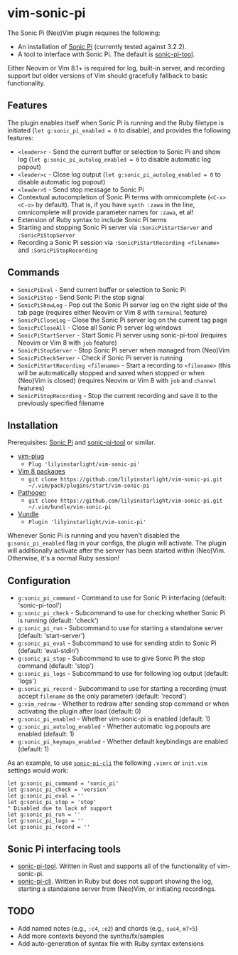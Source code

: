 # vim-sonic-pi

The Sonic Pi (Neo)Vim plugin requires the following:

* An installation of [Sonic Pi](http://www.sonic-pi.net/) (currently tested against 3.2.2).
* A tool to interface with Sonic Pi. The default is [sonic-pi-tool](https://github.com/lilyinstarlight/sonic-pi-tool/).

Either Neovim or Vim 8.1+ is required for log, built-in server, and recording support but older versions of Vim should gracefully fallback to basic functionality.


## Features

The plugin enables itself when Sonic Pi is running and the Ruby filetype is initiated (`let g:sonic_pi_enabled = 0` to disable), and provides the following features:

* `<leader>r` - Send the current buffer or selection to Sonic Pi and show log (`let g:sonic_pi_autolog_enabled = 0` to disable automatic log popout)
* `<leader>c` - Close log output (`let g:sonic_pi_autolog_enabled = 0` to disable automatic log popout)
* `<leader>S` - Send stop message to Sonic Pi
* Contextual autocompletion of Sonic Pi terms with omnicomplete (`<C-x><C-o>` by default). That is, if you have `synth :zawa` in the line, omnicomplete will provide parameter names for `:zawa`, et al!
* Extension of Ruby syntax to include Sonic Pi terms
* Starting and stopping Sonic Pi server via `:SonicPiStartServer` and `:SonicPiStopServer`
* Recording a Sonic Pi session via `:SonicPiStartRecording <filename>` and `:SonicPiStopRecording`


## Commands

* `SonicPiEval` - Send current buffer or selection to Sonic Pi
* `SonicPiStop` - Send Sonic Pi the stop signal
* `SonicPiShowLog` - Pop out the Sonic Pi server log on the right side of the tab page (requires either Neovim or Vim 8 with `terminal` feature)
* `SonicPiCloseLog` - Close the Sonic Pi server log on the current tag page
* `SonicPiCloseAll` - Close all Sonic Pi server log windows
* `SonicPiStartServer` - Start Sonic Pi server using sonic-pi-tool (requires Neovim or Vim 8 with `job` feature)
* `SonicPiStopServer` - Stop Sonic Pi server when managed from (Neo)Vim
* `SonicPiCheckServer` - Check if Sonic Pi server is running
* `SonicPiStartRecording <filename>` - Start a recording to `<filename>` (this will be automatically stopped and saved when stopped or when (Neo)Vim is closed) (requires Neovim or Vim 8 with `job` and `channel` features)
* `SonicPiStopRecording` - Stop the current recording and save it to the previously specified filename


## Installation

Prerequisites: [Sonic Pi](http://www.sonic-pi.net/) and [sonic-pi-tool](https://github.com/lilyinstarlight/sonic-pi-tool/) or similar.

* [vim-plug](https://github.com/junegunn/vim-plug)
  * `Plug 'lilyinstarlight/vim-sonic-pi'`
* [Vim 8 packages](http://vimhelp.appspot.com/repeat.txt.html#packages)
  * `git clone https://github.com/lilyinstarlight/vim-sonic-pi.git ~/.vim/pack/plugins/start/vim-sonic-pi`
* [Pathogen](https://github.com/tpope/vim-pathogen)
  * `git clone https://github.com/lilyinstarlight/vim-sonic-pi.git ~/.vim/bundle/vim-sonic-pi`
* [Vundle](https://github.com/VundleVim/Vundle.vim)
  * `Plugin 'lilyinstarlight/vim-sonic-pi'`

Whenever Sonic Pi is running and you haven't disabled the `g:sonic_pi_enabled` flag in your configs, the plugin will activate. The plugin will additionally activate after the server has been started within (Neo)Vim. Otherwise, it's a normal Ruby session!


## Configuration

* `g:sonic_pi_command` - Command to use for Sonic Pi interfacing (default: 'sonic-pi-tool')
* `g:sonic_pi_check` - Subcommand to use for checking whether Sonic Pi is running (default: 'check')
* `g:sonic_pi_run` - Subcommand to use for starting a standalone server (default: 'start-server')
* `g:sonic_pi_eval` - Subcommand to use for sending stdin to Sonic Pi (default: 'eval-stdin')
* `g:sonic_pi_stop` - Subcommand to use to give Sonic Pi the stop command (default: 'stop')
* `g:sonic_pi_logs` - Subcommand to use for following log output (default: 'logs')
* `g:sonic_pi_record` - Subcommand to use for starting a recording (must accept `filename` as the only parameter) (default: 'record')
* `g:vim_redraw` - Whether to redraw after sending stop command or when activating the plugin after load (default: 0)
* `g:sonic_pi_enabled` - Whether vim-sonic-pi is enabled (default: 1)
* `g:sonic_pi_autolog_enabled` - Whether automatic log popouts are enabled (default: 1)
* `g:sonic_pi_keymaps_enabled` - Whether default keybindings are enabled (default: 1)

As an example, to use [`sonic-pi-cli`](https://github.com/Widdershin/sonic-pi-cli/) the following `.vimrc` or `init.vim` settings would work:

```vim
let g:sonic_pi_command = 'sonic_pi'
let g:sonic_pi_check = 'version'
let g:sonic_pi_eval = ''
let g:sonic_pi_stop = 'stop'
" Disabled due to lack of support
let g:sonic_pi_run = ''
let g:sonic_pi_logs = ''
let g:sonic_pi_record = ''
```


## Sonic Pi interfacing tools

* [sonic-pi-tool](https://github.com/lilyinstarlight/sonic-pi-tool/). Written in Rust and supports all of the functionality of vim-sonic-pi.
* [sonic-pi-cli](https://github.com/Widdershin/sonic-pi-cli/). Written in Ruby but does not support showing the log, starting a standalone server from (Neo)Vim, or initiating recordings.


## TODO

* Add named notes (e.g., `:c4`, `:e2`) and chords (e.g., `sus4`, `m7+5`)
* Add more contexts beyond the synths/fx/samples
* Add auto-generation of syntax file with Ruby syntax extensions
